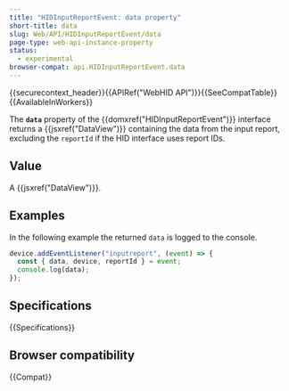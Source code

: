 ```yaml
---
title: "HIDInputReportEvent: data property"
short-title: data
slug: Web/API/HIDInputReportEvent/data
page-type: web-api-instance-property
status:
  - experimental
browser-compat: api.HIDInputReportEvent.data
---
```


{{securecontext_header}}{{APIRef("WebHID API")}}{{SeeCompatTable}}{{AvailableInWorkers}}

The **`data`** property of the {{domxref("HIDInputReportEvent")}} interface returns a {{jsxref("DataView")}} containing the data from the input report, excluding the `reportId` if the HID interface uses report IDs.

## Value

A {{jsxref("DataView")}}.

## Examples

In the following example the returned `data` is logged to the console.

```js
device.addEventListener("inputreport", (event) => {
  const { data, device, reportId } = event;
  console.log(data);
});
```

## Specifications

{{Specifications}}

## Browser compatibility

{{Compat}}
